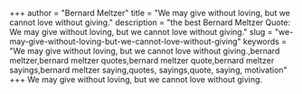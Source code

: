 +++
author = "Bernard Meltzer"
title = "We may give without loving, but we cannot love without giving."
description = "the best Bernard Meltzer Quote: We may give without loving, but we cannot love without giving."
slug = "we-may-give-without-loving-but-we-cannot-love-without-giving"
keywords = "We may give without loving, but we cannot love without giving.,bernard meltzer,bernard meltzer quotes,bernard meltzer quote,bernard meltzer sayings,bernard meltzer saying,quotes, sayings,quote, saying, motivation"
+++
We may give without loving, but we cannot love without giving.
